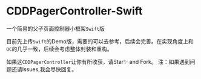 # CDDPagerController-Swift
一个简易的父子页面控制器小框架`Swift`版

目前先上传`Swift`的Demo版，需要的可以去参考，后续会完善。在实现角度上和`OC`的几乎一致，后续会考虑整体封装和重构。

如果这`CDDPagerController`让你有所收获，请Star✨ and Fork。
注：如果遇到问题还请Issues,我会尽快回复。


